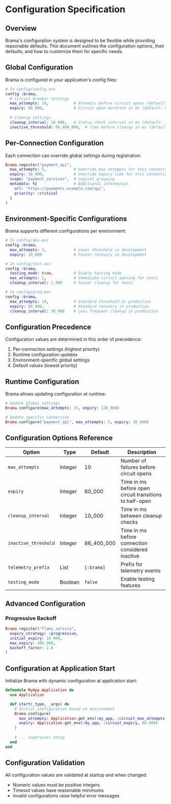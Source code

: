 # Configuration Specification

## Overview

Brama's configuration system is designed to be flexible while providing reasonable defaults. This document outlines the configuration options, their defaults, and how to customize them for specific needs.

## Global Configuration

Brama is configured in your application's config files:

```elixir
# In config/config.exs
config :brama,
  # Circuit breaker settings
  max_attempts: 10,           # Attempts before circuit opens (default: 10)
  expiry: 60_000,             # Circuit open duration in ms (default: 60,000)
  
  # Cleanup settings
  cleanup_interval: 10_000,   # Status check interval in ms (default: 10,000)
  inactive_threshold: 86_400_000,  # Time before cleanup in ms (default: 24 hours)
```

## Per-Connection Configuration

Each connection can override global settings during registration:

```elixir
Brama.register("payment_api", 
  max_attempts: 5,            # Override max attempts for this connection
  expiry: 30_000,             # Override expiry time for this connection
  scope: "payment_services",  # Logical grouping
  metadata: %{                # Additional information
    url: "https://payments.example.com/api",
    priority: :critical
  }
)
```

## Environment-Specific Configurations

Brama supports different configurations per environment:

```elixir
# In config/dev.exs
config :brama,
  max_attempts: 3,            # Lower threshold in development
  expiry: 10_000              # Faster recovery in development

# In config/test.exs
config :brama,
  testing_mode: true,         # Enable testing mode
  max_attempts: 1,            # Immediate circuit opening for tests
  cleanup_interval: 1_000     # Faster cleanup for tests

# In config/prod.exs
config :brama,
  max_attempts: 10,           # Standard threshold in production
  expiry: 60_000,             # Standard recovery in production
  cleanup_interval: 30_000    # Less frequent cleanup in production
```

## Configuration Precedence

Configuration values are determined in this order of precedence:
1. Per-connection settings (highest priority)
2. Runtime configuration updates
3. Environment-specific global settings
4. Default values (lowest priority)

## Runtime Configuration

Brama allows updating configuration at runtime:

```elixir
# Update global settings
Brama.configure(max_attempts: 15, expiry: 120_000)

# Update specific connection
Brama.configure("payment_api", max_attempts: 5, expiry: 30_000)
```

## Configuration Options Reference

| Option | Type | Default | Description |
|--------|------|---------|-------------|
| `max_attempts` | Integer | 10 | Number of failures before circuit opens |
| `expiry` | Integer | 60_000 | Time in ms before open circuit transitions to half-open |
| `cleanup_interval` | Integer | 10_000 | Time in ms between cleanup checks |
| `inactive_threshold` | Integer | 86_400_000 | Time in ms before connection considered inactive |
| `telemetry_prefix` | List | `[:brama]` | Prefix for telemetry events |
| `testing_mode` | Boolean | `false` | Enable testing features |

## Advanced Configuration

### Progressive Backoff

```elixir
Brama.register("flaky_service", 
  expiry_strategy: :progressive,
  initial_expiry: 10_000,
  max_expiry: 300_000,
  backoff_factor: 2.0
)
```

## Configuration at Application Start

Initialize Brama with dynamic configuration at application start:

```elixir
defmodule MyApp.Application do
  use Application

  def start(_type, _args) do
    # Initial configuration based on environment
    Brama.configure(
      max_attempts: Application.get_env(:my_app, :circuit_max_attempts, 10),
      expiry: Application.get_env(:my_app, :circuit_expiry, 60_000)
    )
    
    # ... supervisor setup
  end
end
```

## Configuration Validation

All configuration values are validated at startup and when changed:
- Numeric values must be positive integers
- Timeout values have reasonable minimums
- Invalid configurations raise helpful error messages 